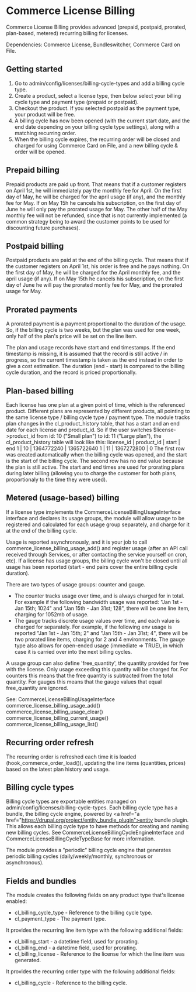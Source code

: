 Commerce License Billing
========================

Commerce License Billing provides advanced (prepaid, postpaid, prorated, plan-based, metered)
recurring billing for licenses.

Dependencies: Commerce License, Bundleswitcher, Commerce Card on File.

Getting started
---------------
1) Go to admin/config/licenses/billing-cycle-types and add a billing cycle type.
2) Create a product, select a license type, then below select your billing cycle type
and payment type (prepaid or postpaid).
3) Checkout the product. If you selected postpaid as the payment type, your product
will be free.
4) A billing cycle has now been opened (with the current start date, and the end date
depending on your billing cycle type settings), along with a matching recurring order.
5) When the billing cycle expires, the recurring order will be closed and charged for
using Commerce Card on File, and a new billing cycle & order will be opened.

Prepaid billing
---------------
Prepaid products are paid up front.
That means that if a customer registers on April 1st, he will immediately pay the
monthly fee for April. On the first day of May, he will be charged for the
april usage (if any), and the monthly fee for May. If on May 15h he cancels
his subscription, on the first day of June he will only pay the prorated
usage for May.
The other half of the May monthly fee will not be refunded, since that is
not currently implemented (a common strategy being to award the customer
points to be used for discounting future purchases).

Postpaid billing
----------------
Postpaid products are paid at the end of the billing cycle.
That means that if the customer registers on April 1st, his order is free and he pays
nothing. On the first day of May, he will be charged for the April monthly fee,
and the april usage (if any). If on May 15th he cancels his subscription, on the
first day of June he will pay the prorated montly fee for May, and the prorated usage
for May.

Prorated payments
-----------------
A prorated payment is a payment proportional to the duration of the usage.
So, if the billing cycle is two weeks, but the plan was used for one week,
only half of the plan's price will be set on the line item.

The plan and usage records have start and end timestamps.
If the end timestamp is missing, it is assumed that the record is still active / in progress,
so the current timestamp is taken as the end instead in order to give a cost estimation.
The duration (end - start) is compared to the billing cycle duration, and the record is priced proportionally.

Plan-based billing
------------------
Each license has one plan at a given point of time, which is the referenced product.
Different plans are represented by different products, all pointing to the
same license type / billing cycle type / payment type.
The module tracks plan changes in the cl_product_history table, that has a
start and an end date for each license and product_id.
So if the user switches $license->product_id from id: 10 ("Small plan") to
id: 11 ("Large plan"), the cl_product_history table will look like this:
license_id | product_id | start      | end
1          | 10         | 1364772240 | 1365722640
1          | 11         | 1367272800 | 0
The first row was created automatically when the billing cycle was opened,
and the start is the start of the billing cycle.
The second row has no end value because the plan is still active.
The start and end times are used for prorating plans during later billing
(allowing you to charge the customer for both plans, proportionaly to the
time they were used).

Metered (usage-based) billing
-----------------------------
If a license type implements the CommerceLicenseBillingUsageInterface interface
and declares its usage groups, the module will allow usage to be
registered and calculated for each usage group separately, and charge for it
at the end of the billing cycle.

Usage is reported asynchronously, and it is your job to call
commerce_license_billing_usage_add() and register usage (after an API call
received through Services, or after contacting the service yourself on cron, etc).
If a license has usage groups, the billing cycle won't be closed until
all usage has been reported (start - end pairs cover the entire billing cycle
duration).

There are two types of usage groups: counter and gauge.
- The counter tracks usage over time, and is always charged for in total.
For example if the following bandwidth usage was reported:
"Jan 1st - Jan 15th; 1024" and "Jan 15th - Jan 31st; 128", there
will be one line item, charging for 1052mb of usage.
- The gauge tracks discrete usage values over time, and each
value is charged for separately. For example, if the following env
usage is reported "Jan 1st - Jan 15th; 2" and "Jan 15th - Jan 31st; 4",
there will be two prorated line items, charging for 2 and 4 environments.
The gauge type also allows for open-ended usage (immediate => TRUE), in which
case it is carried over into the next billing cycles.

A usage group can also define 'free_quantity', the quantity provided for free
with the license. Only usage exceeding this quantity will be charged for.
For counters this means that the free quantity is subtracted from the total quantity.
For gauges this means that the gauge values that equal free_quantity are ignored.

See:
CommerceLicenseBillingUsageInterface
commerce_license_billing_usage_add()
commerce_license_billing_usage_clear()
commerce_license_billing_current_usage()
commerce_license_billing_usage_list()

Recurring order refresh
-----------------------
The recurring order is refreshed each time it is loaded (hook_commerce_order_load()),
updating the line items (quantities, prices) based on the latest plan history and usage.

Billing cycle types
-------------------
Billing cycle types are exportable entities managed on admin/config/licenses/billing-cycle-types.
Each billing cycle type has a bundle, the billing cycle engine, powered by
<a href="a href="https://drupal.org/project/entity_bundle_plugin">entity bundle plugin</a>.
This allows each billing cycle type to have methods for creating and naming new billing cycles.
See CommerceLicenseBillingCycleEngineInterface and CommerceLicenseBillingCycleTypeBase
for more information.

The module provides a "periodic" billing cycle engine that generates periodic
billing cycles (daily/weekly/monthly, synchronous or asynchronous).

Fields and bundles
------------------
The module creates the following fields on any product type that's license enabled:
- cl_billing_cycle_type - Reference to the billing cycle type.
- cl_payment_type - The payment type.

It provides the recurring line item type with the following additional fields:
- cl_billing_start - a datetime field, used for prorating.
- cl_billing_end - a datetime field, used for prorating.
- cl_billing_license - Reference to the license for which the line item was generated.

It provides the recurring order type with the following additional fields:
- cl_billing_cycle - Reference to the billing cycle.
